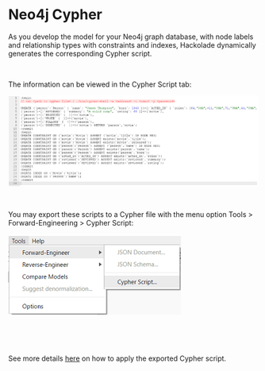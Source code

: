 # Neo4j Cypher

As you develop the model for your Neo4j graph database, with node labels and relationship types with constraints and indexes, Hackolade dynamically generates the corresponding Cypher script.

&nbsp;

The information can be viewed in the Cypher Script tab:

![Neo4j forward-engineered Cypher](<lib/Neo4j%20forward-engineered%20Cypher.png>)

&nbsp;

You may export these scripts to a Cypher file with the menu option Tools \> Forward-Engineering \> Cypher Script:

![Neo4j forward-engineering Cypher menu](<lib/Neo4j%20forward-engineering%20Cypher%20menu.png>)

&nbsp;

&nbsp;

See more details [here](<https://neo4j.com/developer/kb/export-sub-graph-to-cypher-and-import/> "target=\"\_blank\"") on how to apply the exported Cypher script.

